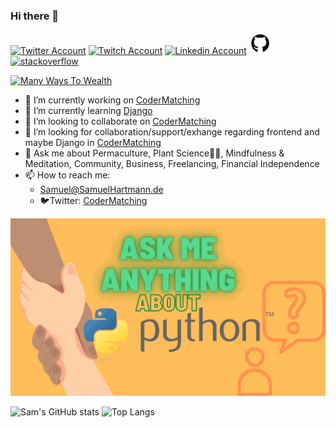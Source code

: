 ### Hi there 👋

<a href="https://twitter.com/CoderMatching"><img src="https://cdn.worldvectorlogo.com/logos/twitter-6.svg" title="Twitter" alt="Twitter Account" width="50"/></a> 
<a href="https://www.twitch.tv/sammeeey"><img src="https://cdn.worldvectorlogo.com/logos/twitch-logo-2019.svg" title="Twitch" alt="Twitch Account" width="80"/></a>
<a href="https://www.linkedin.com/in/samuel-hartmann-berlin/"><img src="https://cdn.worldvectorlogo.com/logos/linkedin-icon-2.svg" title="Linkedin" alt="Linkedin Account" width="30"/></a>
<a href="https://github.com/sammeeey"><img src="https://github.com/FrancescoXX/FrancescoXX/blob/main/untitled-2_5.png" title="GitHub" alt="GitHub" width="35"/></a>
<a href="https://stackoverflow.com/users/12946000/sammeeey"><img src="https://cdn.sstatic.net/Sites/stackoverflow/Img/apple-touch-icon.png?v=c78bd457575a" title="stackoverflow" alt="stackoverflow" width="55"/></a>

[![Many Ways To Wealth](https://pbs.twimg.com/profile_banners/1478624725559615490/1661178101/1500x500)](https://twitter.com/samhartmanncom)

<!--
<a href="https://www.tiktok.com/@francesco.ciulla"><img src="https://cdn.worldvectorlogo.com/logos/tiktok-logo.svg" title="TikTok" alt="TikTok Account" width="38"/></a> 
<a href="https://www.youtube.com/c/FrancescoCiulla"><img src="https://cdn.worldvectorlogo.com/logos/youtube-icon.svg" title="YouTube" alt="YouTube Account" width="40"/></a>
<a href="https://discord.com/invite/cRjhjFRRre"><img src="https://cdn.worldvectorlogo.com/logos/discord-6.svg" title="Discord" alt="Discord Community" width="40"/></a> 
<a href="https://www.instagram.com/francescociullaroma"><img src="https://cdn.worldvectorlogo.com/logos/instagram-5.svg" title="Instagram" alt="Instagram Account" width="30"/></a> 
<a href="https://dev.to/francescoxx"><img src="https://github.com/FrancescoXX/FrancescoXX/blob/main/dev-black.png" title="DEV" alt="DEVto Blog" width="30"/></a>
<a href="https://blog.francescociulla.com/"><img src="https://github.com/FrancescoXX/FrancescoXX/blob/main/CDyAuTy75.png" title="Hashnode" alt="Hashnode blog" width="30"/></a>
<a href="https://app.daily.dev/Francesco"><img src="https://github.com/FrancescoXX/FrancescoXX/blob/main/App%20Icon%20-%20Black.png" title="daily.dev" alt="daily.devGitHub" width="30"/></a>
-->

<!--
**Sammeeey/Sammeeey** is a ✨ _special_ ✨ repository because its `README.md` (this file) appears on your GitHub profile.

Here are some ideas to get you started:
-->

- 🔭 I’m currently working on [CoderMatching](https://twitter.com/CoderMatching)
- 🌱 I’m currently learning [Django](https://www.djangoproject.com/)
- 👯 I’m looking to collaborate on [CoderMatching](https://twitter.com/CoderMatching)
- 🤔 I’m looking for collaboration/support/exhange regarding frontend and maybe Django in [CoderMatching](https://twitter.com/CoderMatching)
- 💬 Ask me about Permaculture, Plant Science🌱🧫, Mindfulness & Meditation, Community, Business, Freelancing, Financial Independence
- 📫 How to reach me:
  - [Samuel@SamuelHartmann.de](mailto:samuel@samuelhartmann.de)
  - 🐦Twitter: [CoderMatching](https://twitter.com/CoderMatching)

![Ask me about Python](./AskMePython.gif)

![Sam's GitHub stats](https://github-readme-stats.vercel.app/api?username=sammeeey&theme=default&show_icons=true)
![Top Langs](https://github-readme-stats.vercel.app/api/top-langs/?username=sammeeey&layout=compact)
